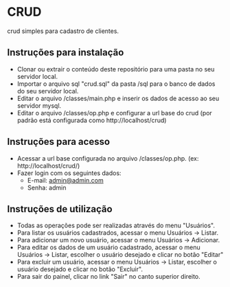 # CRUD
  crud simples para cadastro de clientes.

## Instruções para instalação
  - Clonar ou extrair o conteúdo deste repositório para uma pasta no seu servidor local.
  - Importar o arquivo sql "crud.sql" da pasta /sql para o banco de dados do seu servidor local.
  - Editar o arquivo /classes/main.php e inserir os dados de acesso ao seu servidor mysql.
  - Editar o arquivo /classes/op.php e configurar a url base do crud (por padrão está configurada como http://localhost/crud)

## Instruções para acesso

  - Acessar a url base configurada no arquivo /classes/op.php. (ex: http://localhost/crud/)
  - Fazer login com os seguintes dados: 
    - E-mail: admin@admin.com
    - Senha: admin

## Instruções de utilização

  - Todas as operações pode ser realizadas através do menu "Usuários". 
  - Para listar os usuários cadastrados, acessar o menu Usuários -> Listar.
  - Para adicionar um novo usuário, acessar o menu Usuários -> Adicionar.
  - Para editar os dados de um usuário cadastrado, acessar o menu Usuários -> Listar, escolher o usuário desejado e clicar no botão "Editar"
  - Para excluir um usuário, acessar o menu Usuários -> Listar, escolher o usuário desejado e clicar no botão "Excluir".
  - Para sair do painel, clicar no link "Sair" no canto superior direito.
  
